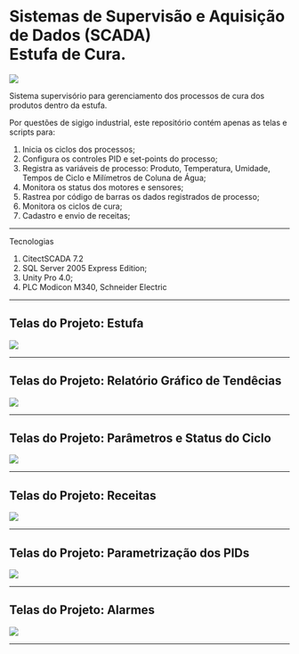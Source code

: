 # Sistemas de Supervisão e Aquisição de Dados (SCADA) <br /> Estufa de Cura.  
![](https://github.com/iberematias/Citect-Estufa/blob/master/src/img/logo.png)

Sistema supervisório para gerenciamento dos processos de cura dos produtos dentro da estufa.


Por questões de sigigo industrial, este repositório contém apenas as telas e scripts para:
 1. Inicia os ciclos dos processos;
 2. Configura os controles PID e set-points do processo; 
 3. Registra as variáveis de processo: Produto, Temperatura, Umidade, Tempos de Ciclo e Milímetros de Coluna de Água;
 4. Monitora os status dos motores e sensores; 
 5. Rastrea por código de barras os dados registrados de processo;
 6. Monitora os ciclos de cura;
 7. Cadastro e envio de receitas;


*******
Tecnologias    
 1. CitectSCADA 7.2
 2. SQL Server 2005 Express Edition; 
 3. Unity Pro 4.0;
 4. PLC Modicon M340, Schneider Electric
 
*******

<div id='tela1'/>  

## Telas do Projeto: Estufa  

![](https://github.com/iberematias/Citect-Estufa/blob/master/src/img/1-estufa.png)

*******

<div id='tela2'/>  

## Telas do Projeto: Relatório Gráfico de Tendêcias   

![](https://github.com/iberematias/Citect-Estufa/blob/master/src/img/2-report.png)

*******

<div id='tela3'/>  

## Telas do Projeto: Parâmetros e Status do Ciclo   

![](https://github.com/iberematias/Citect-Estufa/blob/master/src/img/3-cicle.png)

*******

<div id='tela4'/>  

## Telas do Projeto: Receitas   

![](https://github.com/iberematias/Citect-Estufa/blob/master/src/img/4-recipes.png)

*******

<div id='tela5'/>  

## Telas do Projeto: Parametrização dos PIDs   

![](https://github.com/iberematias/Citect-Estufa/blob/master/src/img/5-pid.png)

*******

<div id='tela6'/>  

## Telas do Projeto: Alarmes   

![](https://github.com/iberematias/Citect-Estufa/blob/master/src/img/6-alarms.png)

*******
